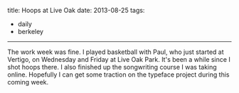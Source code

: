 title: Hoops at Live Oak
date: 2013-08-25
tags:
- daily
- berkeley
---

The work week was fine. I played basketball with Paul, who just started at Vertigo, on Wednesday and Friday at Live Oak Park. It's been a while since I shot hoops there. I also finished up the songwriting course I was taking online. Hopefully I can get some traction on the typeface project during this coming week.
